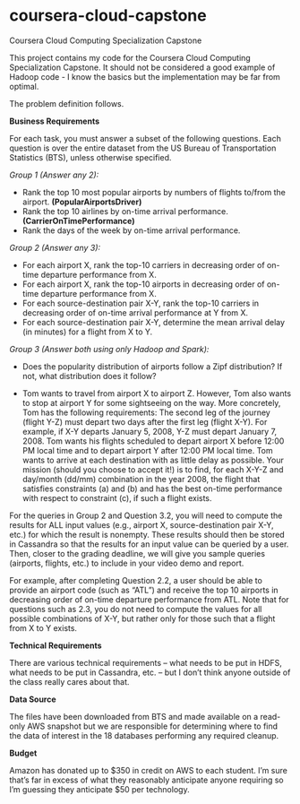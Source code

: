 # coursera-cloud-capstone
Coursera Cloud Computing Specialization Capstone
 
This project contains my code for the Coursera Cloud Computing 
Specialization Capstone. It should not be considered a good example
of Hadoop code - I know the basics but the implementation may be
far from optimal.

The problem definition follows.

__Business Requirements__

For each task, you must answer a subset of the following questions. Each question is over the entire dataset from the US Bureau of Transportation Statistics (BTS), unless otherwise specified.

_Group 1 (Answer any 2):_

* Rank the top 10 most popular airports by numbers of flights to/from the airport. __(PopularAirportsDriver)__
* Rank the top 10 airlines by on-time arrival performance. __(CarrierOnTimePerformance)__
* Rank the days of the week by on-time arrival performance.

_Group 2 (Answer any 3):_

* For each airport X, rank the top-10 carriers in decreasing order of on-time departure performance from X.
* For each airport X, rank the top-10 airports in decreasing order of on-time departure performance from X.
* For each source-destination pair X-Y, rank the top-10 carriers in decreasing order of on-time arrival performance at Y from X.
* For each source-destination pair X-Y, determine the mean arrival delay (in minutes) for a flight from X to Y.

_Group 3 (Answer both using only Hadoop and Spark):_

* Does the popularity distribution of airports follow a Zipf distribution? If not, what distribution does it follow?

* Tom wants to travel from airport X to airport Z. However, Tom also wants to stop at airport Y for some sightseeing on the way. More concretely, Tom has the following requirements:
The second leg of the journey (flight Y-Z) must depart two days after the first leg (flight X-Y). For example, if X-Y departs January 5, 2008, Y-Z must depart January 7, 2008.
Tom wants his flights scheduled to depart airport X before 12:00 PM local time and to depart airport Y after 12:00 PM local time.
Tom wants to arrive at each destination with as little delay as possible.
Your mission (should you choose to accept it!) is to find, for each X-Y-Z and day/month (dd/mm) combination in the year 2008, the flight that satisfies constraints (a) and (b) and has the best on-time performance with respect to constraint (c), if such a flight exists.

For the queries in Group 2 and Question 3.2, you will need to compute the results for ALL input values (e.g., airport X, source-destination pair X-Y, etc.) for which the result is nonempty. These results should then be stored in Cassandra so that the results for an input value can be queried by a user. Then, closer to the grading deadline, we will give you sample queries (airports, flights, etc.) to include in your video demo and report.

For example, after completing Question 2.2, a user should be able to provide an airport code (such as “ATL”) and receive the top 10 airports in decreasing order of on-time departure performance from ATL. Note that for questions such as 2.3, you do not need to compute the values for all possible combinations of X-Y, but rather only for those such that a flight from X to Y exists.

__Technical Requirements__

There are various technical requirements – what needs to be put in HDFS, what needs to be put in Cassandra, etc. – but I don’t think anyone outside of the class really cares about that.

__Data Source__

The files have been downloaded from BTS and made available on a read-only AWS snapshot but we are responsible for determining where to find the data of interest in the 18 databases performing any required cleanup. 

__Budget__

Amazon has donated up to $350 in credit on AWS to each student. I’m sure that’s far in excess of what they reasonably anticipate anyone requiring so I’m guessing they anticipate $50 per technology.